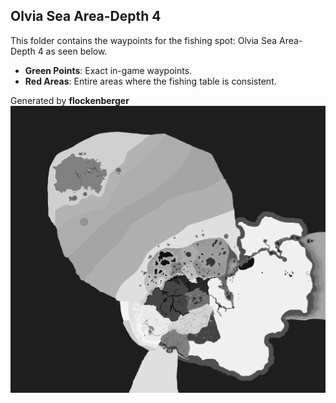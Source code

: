 ## Olvia Sea Area-Depth 4
This folder contains the waypoints for the fishing spot: Olvia Sea Area-Depth 4 as seen below.

- **Green Points**: Exact in-game waypoints.
- **Red Areas**: Entire areas where the fishing table is consistent.

Generated by **flockenberger**
![Olvia Sea Area-Depth 4](./Preview.png?raw=true "Olvia Sea Area-Depth 4")